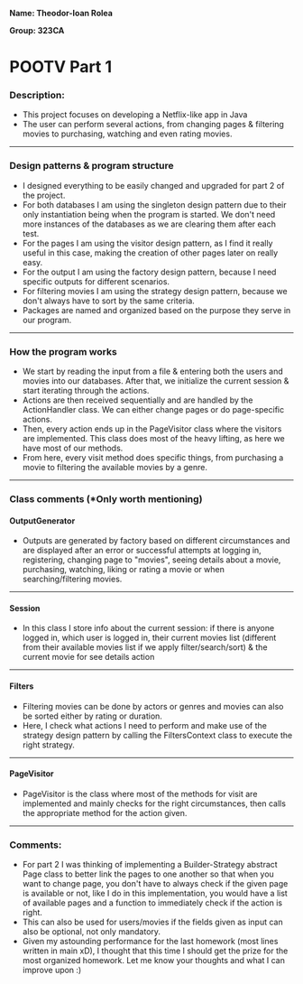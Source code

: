 **Name: Theodor-Ioan Rolea**

**Group: 323CA**

# POOTV Part 1

### Description:

* This project focuses on developing a Netflix-like app in Java
* The user can perform several actions, from changing pages & filtering movies
  to purchasing, watching and even rating movies.
***

### Design patterns & program structure
* I designed everything to be easily changed and upgraded for part 2 of the project.
* For both databases I am using the singleton design pattern due to their only instantiation
being when the program is started. We don't need more instances of the databases as we are
clearing them after each test.
* For the pages I am using the visitor design pattern, as I find it really useful in this case, 
  making the creation of other pages later on really easy.
* For the output I am using the factory design pattern, because I need specific outputs for 
  different scenarios.
* For filtering movies I am using the strategy design pattern, because we don't always have to 
  sort by the same criteria.
* Packages are named and organized based on the purpose they serve in our program.
***

### How the program works
* We start by reading the input from a file & entering both the users and movies into our
databases. After that, we initialize the current session & start iterating through the actions.
* Actions are then received sequentially and are handled by the ActionHandler class. We can 
  either change pages or do page-specific actions.
* Then, every action ends up in the PageVisitor class where the visitors are implemented. 
  This class does most of the heavy lifting, as here we have most of our methods.
* From here, every visit method does specific things, from purchasing a movie to filtering the 
  available movies by a genre.
***

### Class comments (*Only worth mentioning)

#### OutputGenerator
* Outputs are generated by factory based on different circumstances and are displayed
  after an error or successful attempts at logging in, registering, changing page to "movies",
  seeing details about a movie, purchasing, watching, liking or rating a movie or when
  searching/filtering movies.
***

#### Session
* In this class I store info about the current session: if there is anyone logged in, which user 
  is logged in, their current movies list (different from their available movies list if we 
  apply filter/search/sort) & the current movie for see details action

***

#### Filters
* Filtering movies can be done by actors or genres and movies can also be sorted either by rating or
  duration.
* Here, I check what actions I need to perform and make use of the strategy design pattern by 
  calling the FiltersContext class to execute the right strategy.

***

#### PageVisitor
* PageVisitor is the class where most of the methods for visit are implemented and mainly checks 
  for the right circumstances, then calls the appropriate method for the action given.

***

### Comments:
* For part 2 I was thinking of implementing a Builder-Strategy abstract Page class to better 
  link the pages to one another so that when you want to change page, you don't have to 
  always check if the given page is available or not, like I do in this implementation, you 
  would have a list of available pages and a function to immediately check if the action is right.
* This can also be used for users/movies if the fields given as input can also be optional, not 
  only mandatory.
* Given my astounding performance for the last homework (most lines written in main xD), I 
  thought that this time I should get the prize for the most organized homework. Let me 
  know your thoughts and what I can improve upon :)